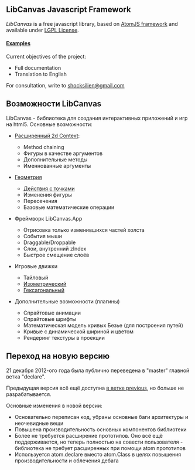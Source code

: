 ## LibCanvas Javascript Framework

*LibCanvas* is a free javascript library, based on [AtomJS framework](/theshock/atomjs) and available under [LGPL License](http://www.gnu.org/copyleft/lgpl.html).

#### [Examples](http://libcanvas.github.com/)

Current objectives of the project:

* Full documentation
* Translation to English

For consultation, write to shocksilien@gmail.com

## Возможности LibCanvas

LibCanvas - библиотека для создания интерактивных приложений и игр на html5. Основные возможности:

* [Расширенный 2d Context](https://github.com/theshock/libcanvas/blob/master/Docs/Ru/Core/Context2D.md):
  *  Method chaining
  *  Фигуры в качестве аргументов
  *  Дополнительные методы
  *  Именнованные аргументы

* [Геометрия](https://github.com/theshock/libcanvas/tree/master/Docs/Ru/Shapes)
  *  [Действия с точками](https://github.com/theshock/libcanvas/blob/master/Docs/Ru/Core/Point.md)
  *  Изменения фигуры
  *  Пересечения
  *  Базовые математические операции

* Фреймворк LibCanvas.App
  *  Отрисовка только изменившихся частей холста
  *  События мыши
  *  Draggable/Droppable
  *  Слои, внутренний zIndex
  *  Быстрое смещение слоёв

* Игровые движки
  *  Тайловый
  *  [Изометрический](https://github.com/theshock/libcanvas/blob/master/Docs/Ru/Engines/Isometric/Projection.md)
  *  [Гексагональный](https://github.com/theshock/libcanvas/blob/master/Docs/Ru/Engines/Hex/Projection.md)

* Дополнительные возможности (плагины)
  *  Спрайтовые анимации
  *  Спрайтовые шрифты
  *  Математическая модель кривых Безье (для построения путей)
  *  Кривые с динамической шириной и цветом
  *  Рендеринг текстуры в проекции

## Переход на новую версию

21 декабря 2012-ого года была публично переведена в "master" главной ветка "declare".

Предыдущая версия всё ещё доступна [в ветке previous](https://github.com/theshock/libcanvas/tree/previous), но больше не разрабатывается.

Основные изменения в новой версии:

* Основательно переписан код, убраны основные баги архитектуры и неочевидные вещи
* Повышена производительность основных компонентов библиотеки
* Более не требуется расширение прототипов. Оно всё ещё поддерживается, но теперь полностью на совести пользователя - библиотека не требует расширенных при помощи atom прототипов
* Используется atom.declare вместо atom.Class в целях повышения производительности и облечения дебага